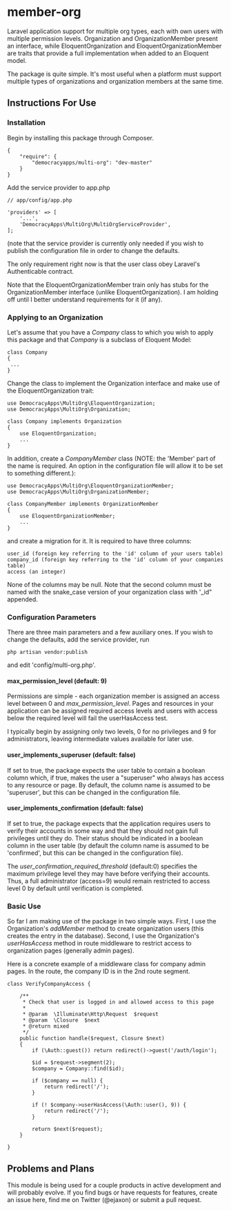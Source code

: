 # member-org
Laravel application support for multiple org types, each with own users with multiple permission levels. Organization 
and OrganizationMember present an interface, while EloquentOrganization and EloquentOrganizationMember are traits that provide 
a full implementation when added to an Eloquent model.

The package is quite simple. It's most useful when a platform must support multiple types of organizations and organization members at the same time.


## Instructions For Use

### Installation

Begin by installing this package through Composer.

    {
        "require": {
            "democracyapps/multi-org": "dev-master"
        }
    }

Add the service provider to app.php


    // app/config/app.php
    
    'providers' => [
        '...',
        'DemocracyApps\MultiOrg\MultiOrgServiceProvider',
    ];

(note that the service provider is currently only needed if you wish to publish the configuration file in order to change the defaults.

The only requirement right now is that the user class obey Laravel's Authenticable contract. 

Note that the EloquentOrganizationMember train only has stubs for the OrganizationMember 
interface (unlike EloquentOrganization). I am holding off until I better understand requirements for it (if any).

### Applying to an Organization

Let's assume that you have a *Company* class to which you wish to apply this package and that *Company* is a subclass of Eloquent Model:

    class Company 
    {
     ...
    }
    
Change the class to implement the Organization interface and make use of the EloquentOrganization trait:

    use DemocracyApps\MultiOrg\EloquentOrganization;
    use DemocracyApps\MultiOrg\Organization;

    class Company implements Organization
    {
        use EloquentOrganization;
        ...
    }
    
In addition, create a *CompanyMember* class (NOTE: the 'Member' part of the name is required. An option in the configuration file will
allow it to be set to something different.):

    use DemocracyApps\MultiOrg\EloquentOrganizationMember;
    use DemocracyApps\MultiOrg\OrganizationMember;

    class CompanyMember implements OrganizationMember
    {
        use EloquentOrganizationMember;
        ...
    }

and create a migration for it. It is required to have three columns:

    user_id (foreign key referring to the 'id' column of your users table)
    company_id (foreign key referring to the 'id' column of your companies table)
    access (an integer)

None of the columns may be null. Note that the second column must be named with the snake_case version of your organization class with '_id" appended.

### Configuration Parameters

There are three main parameters and a few auxiliary ones. If you wish to change the defaults, add the service provider, run

    php artisan vendor:publish

and edit 'config/multi-org.php'.

#### max_permission_level (default: 9)

Permissions are simple - each organization member is assigned an access level between 0 and *max_permission_level*. 
Pages and resources in your application can be assigned required access levels and users with access below the
required level will fail the userHasAccess test. 
 
I typically begin by assigning only two levels, 0 for no privileges and 9 for administrators, leaving
intermediate values available for later use.

#### user_implements_superuser (default: false)

If set to true, the package expects the user table to contain a boolean column which, if true, makes the user a "superuser" who
always has access to any resource or page. By default, the column name is assumed to be 'superuser', but this can be changed 
in the configuration file.

#### user_implements_confirmation (default: false)

If set to true, the package expects that the application requires users to verify their accounts in some way and that they should
not gain full privileges until they do. Their status should be indicated in a boolean column in the user table (by default the
column name is assumed to be 'confirmed', but this can be changed in the configuration file). 

The *user_confirmation_required_threshold* (default:0) specifies the maximum privilege level they may have before verifying their
accounts. Thus, a full administrator (access=9) would remain restricted to access level 0 by default until verification is completed.

### Basic Use

So far I am making use of the package in two simple ways. First, I use the Organization's *addMember* method to create
organization users (this creates the entry in the database). Second, I use the Organization's *userHasAccess* method
in route middleware to restrict access to organization pages (generally admin pages).

Here is a concrete example of a middleware class for company admin pages. In the route, the company ID is in the 2nd route segment.

    class VerifyCompanyAccess {
    
    	/**
    	 * Check that user is logged in and allowed access to this page
    	 *
    	 * @param  \Illuminate\Http\Request  $request
    	 * @param  \Closure  $next
    	 * @return mixed
    	 */
    	public function handle($request, Closure $next)
    	{
            if (\Auth::guest()) return redirect()->guest('/auth/login');
    
            $id = $request->segment(2);
            $company = Company::find($id);
    
            if ($company == null) {
                return redirect('/');
            }
    
            if (! $company->userHasAccess(\Auth::user(), 9)) {
                return redirect('/');
            }
    
    		return $next($request);
    	}
    
    }
    
## Problems and Plans
 
This module is being used for a couple products in active development and will probably evolve. If you find bugs or have
requests for features, create an issue here, find me on Twitter (@ejaxon) or submit a pull request.

